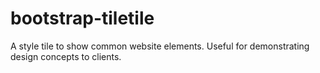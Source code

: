 # bootstrap-tiletile
A style tile to show common website elements. Useful for demonstrating design concepts to clients.
